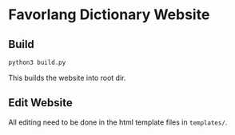 # Favorlang Dictionary Website

## Build

```sh
python3 build.py
```

This builds the website into root dir.

## Edit Website

All editing need to be done in the html template files in `templates/`.